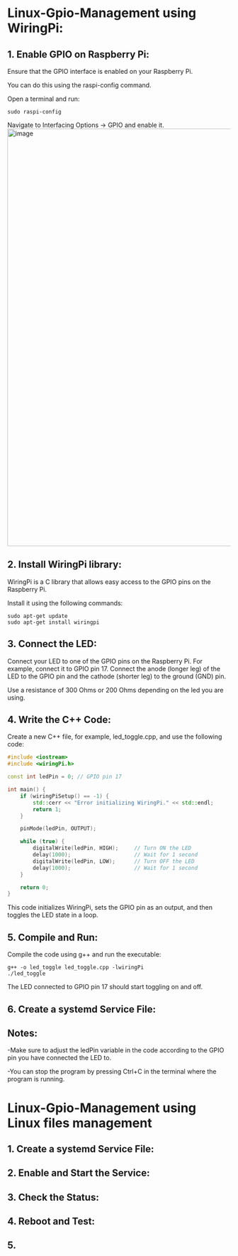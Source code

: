# Linux-Gpio-Management using WiringPi:

## 1. Enable GPIO on Raspberry Pi:
Ensure that the GPIO interface is enabled on your Raspberry Pi.

You can do this using the raspi-config command.

Open a terminal and run:

```
sudo raspi-config
```
Navigate to Interfacing Options -> GPIO and enable it.
<img width="941" alt="image" src="https://github.com/semrade/Linux-Gpio-Management/assets/17770194/b2aafc67-5be1-4c27-a3fa-3408d078bde1">


## 2. Install WiringPi library:
WiringPi is a C library that allows easy access to the GPIO pins on the Raspberry Pi. 

Install it using the following commands:

```
sudo apt-get update
sudo apt-get install wiringpi
```

## 3. Connect the LED:

Connect your LED to one of the GPIO pins on the Raspberry Pi. For example, connect it to GPIO pin 17. 
Connect the anode (longer leg) of the LED to the GPIO pin and the cathode (shorter leg) to the ground (GND) pin.

Use a resistance of 300 Ohms or 200 Ohms depending on the led you are using.

## 4. Write the C++ Code:

Create a new C++ file, for example, led_toggle.cpp, and use the following code:
```C++
#include <iostream>
#include <wiringPi.h>

const int ledPin = 0; // GPIO pin 17

int main() {
    if (wiringPiSetup() == -1) {
        std::cerr << "Error initializing WiringPi." << std::endl;
        return 1;
    }

    pinMode(ledPin, OUTPUT);

    while (true) {
        digitalWrite(ledPin, HIGH);     // Turn ON the LED
        delay(1000);                    // Wait for 1 second
        digitalWrite(ledPin, LOW);      // Turn OFF the LED
        delay(1000);                    // Wait for 1 second
    }

    return 0;
}

```
This code initializes WiringPi, sets the GPIO pin as an output, and then toggles the LED state in a loop.

## 5. Compile and Run:

Compile the code using g++ and run the executable:
```
g++ -o led_toggle led_toggle.cpp -lwiringPi
./led_toggle
```
The LED connected to GPIO pin 17 should start toggling on and off.

## 6. Create a systemd Service File:
## Notes:
-Make sure to adjust the ledPin variable in the code according to the GPIO pin you have connected the LED to.

-You can stop the program by pressing Ctrl+C in the terminal where the program is running.

# Linux-Gpio-Management using Linux files management

## 1. Create a systemd Service File:

## 2. Enable and Start the Service:

## 3. Check the Status:

## 4. Reboot and Test:

## 5. 
